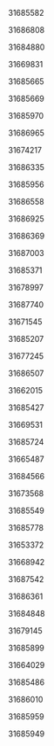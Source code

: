 31685582

31686808

31684880

31669831

31685665

31685669

31685970

31686965

31674217

31686335

31685956

31686558

31686925

31686369

31687003

31685371

31678997

31687740

31671545

31685207

31677245

31686507

31662015

31685427

31669531

31685724

31665487

31684566

31673568

31685549

31685778

31653372

31668942

31687542

31686361

31684848

31679145

31685899

31664029

31685486

31686010

31685959

31685949

